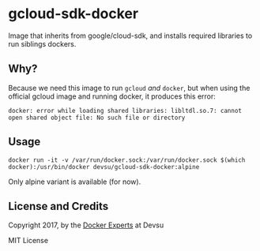 # gcloud-sdk-docker
Image that inherits from google/cloud-sdk, and installs required libraries to run siblings dockers.

## Why?

Because we need this image to run `gcloud` *and* `docker`, but when using the official gcloud image and running docker, it produces this error:

```
docker: error while loading shared libraries: libltdl.so.7: cannot open shared object file: No such file or directory
```

## Usage

```
docker run -it -v /var/run/docker.sock:/var/run/docker.sock $(which docker):/usr/bin/docker devsu/gcloud-sdk-docker:alpine
```

Only alpine variant is available (for now).

## License and Credits

Copyright 2017, by the [Docker Experts](https://devsu.com) at Devsu

MIT License